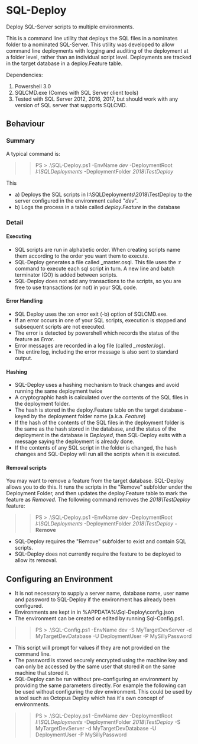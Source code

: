 # SQL-Deploy
Deploy SQL-Server scripts to multiple environments.

This is a command line utility that deploys the SQL files in a nominates folder to a nominated SQL-Server.
This utility was developed to allow command line deployments with logging and auditing of the deployment at a folder level, rather than an individual script level. Deployments are tracked in the target database in a deploy.Feature table.

Dependencies:
  1. Powershell 3.0
  2. SQLCMD.exe (Comes with SQL Server client tools)
  3. Tested with SQL Server 2012, 2016, 2017, but should work with any version of SQL server that supports SQLCMD.

## Behaviour
### Summary
A typical command is:
>>
>> PS > .\\SQL-Deploy.ps1 -EnvName *dev* -DeploymentRoot *I:\SQLDeployments* -DeploymentFolder *2018\TestDeploy*
>>
This
* a) Deploys the SQL scripts in I:\SQLDeployments\2018\TestDeploy to the server configured in the environment called "*dev*".
* b) Logs the process in a table called *deploy.Feature* in the database

### Detail
#### Executing
* SQL scripts are run in alphabetic order. When creating scripts name them according to the order you want them to execute.
* SQL-Deploy generates a file called _master.osql. This file uses the :r command to execute each sql script in turn. A new line and batch terminator (GO) is added between scripts.
* SQL-Deploy does not add any transactions to the scripts, so you are free to use transactions (or not) in your SQL code.
#### Error Handling
* SQL Deploy uses the :on error exit (-b) option of SQLCMD.exe.
* If an error occurs in one of your SQL scripts, execution is stopped and subsequent scripts are not executed.
* The error is detected by powershell which records the status of the feature as *Error*.
* Error messages are recorded in a log file (called *<env>_master.log*).
* The entire log, including the error message is also sent to standard output.
#### Hashing
* SQL-Deploy uses a hashing mechanism to track changes and avoid running the same deployment twice
* A cryptographic hash is calculated over the contents of the SQL files in the deployment folder.
* The hash is stored in the deploy.Feature table on the target database - keyed by the deployment folder name (a.k.a. *Feature*)
* If the hash of the contents of the SQL files in the deployment folder is the same as the hash stored in the database, and the status of the deployment in the database is *Deployed*, then SQL-Deploy exits with a message saying the deployment is already done.
* If the contents of any SQL script in the folder is changed, the hash changes and SQL-Deploy will run all the scripts when it is executed.

#### Removal scripts
You may want to remove a feature from the target database. SQL-Deploy allows you to do this. It runs the scripts in the "Remove" subfolder under the Deployment Folder, and then updates the deploy.Feature table to mark the feature as *Removed*.
The following command removes the *2018\TestDeploy* feature:
>>
>> PS > .\\SQL-Deploy.ps1 -EnvName *dev* -DeploymentRoot *I:\SQLDeployments* -DeploymentFolder *2018\TestDeploy* **-Remove**
>>
* SQL-Deploy requires the "Remove" subfolder to exist and contain  SQL scripts.
* SQL-Deploy does not currently require the feature to be deployed to allow its removal.
  

## Configuring an Environment
* It is not necessary to supply a server name, database name, user name and password to SQL-Deploy if the environment has already been configured.
* Environments are kept in in %APPDATA%\Sql-Deploy\config.json
* The environment can be created or edited by running Sql-Config.ps1.
>>
>> PS > .\\SQL-Config.ps1 -EnvName dev -S MyTargetDevServer -d MyTargetDevDatabase -U DeploymentUser -P MySillyPassword
>>
* This script will prompt for values if they are not provided on the command line.
* The password is stored securely encrypted using the machine key and can only be accessed by the same user that stored it on the same machine that stored it.
* SQL-Deploy can be run without pre-configuring an environment by providing the same parameters directly. For example the following can be used without configuring the *dev* environment. This could be used by a tool such as Octopus Deploy which has it's own concept of environments.
>>
>> PS > .\SQL-Deploy.ps1 -EnvName *dev* -DeploymentRoot *I:\SQLDeployments* -DeploymentFolder *2018\TestDeploy*  -S MyTargetDevServer -d MyTargetDevDatabase -U DeploymentUser -P MySillyPassword
>>
